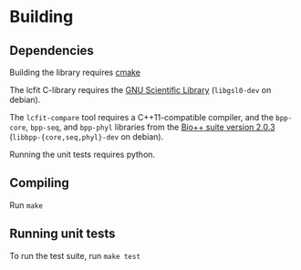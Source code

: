 # Building

## Dependencies

Building the library requires [cmake][1]

The lcfit C-library requires the [GNU Scientific Library][2] (`libgsl0-dev` on debian).

The `lcfit-compare` tool requires a C++11-compatible compiler, and the `bpp-core`, `bpp-seq`, and `bpp-phyl` libraries from the [Bio++ suite version 2.0.3][3] (`libbpp-{core,seq,phyl}-dev` on debian).

Running the unit tests requires python.

## Compiling

Run `make`

## Running unit tests

To run the test suite, run `make test`

[1]: http://www.cmake.org
[2]: http://www.gnu.org/s/gsl
[3]: http://biopp.univ-montp2.fr
